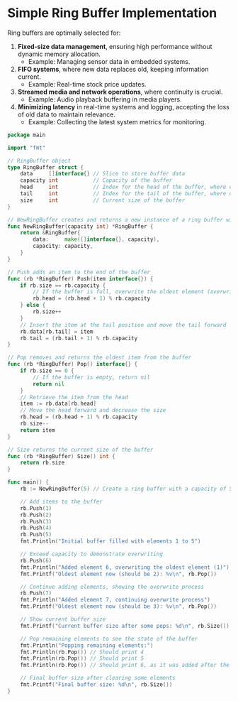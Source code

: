 # Simple Ring Buffer Implementation

Ring buffers are optimally selected for:

1. **Fixed-size data management**, ensuring high performance without dynamic memory allocation.
   - Example: Managing sensor data in embedded systems.
2. **FIFO systems**, where new data replaces old, keeping information current.
   - Example: Real-time stock price updates.
3. **Streamed media and network operations**, where continuity is crucial.
   - Example: Audio playback buffering in media players.
4. **Minimizing latency** in real-time systems and logging, accepting the loss of old data to maintain relevance.
   - Example: Collecting the latest system metrics for monitoring.

```go
package main

import "fmt"

// RingBuffer object
type RingBuffer struct {
    data     []interface{} // Slice to store buffer data
    capacity int           // Capacity of the buffer
    head     int           // Index for the head of the buffer, where data is read
    tail     int           // Index for the tail of the buffer, where data is written
    size     int           // Current size of the buffer
}

// NewRingBuffer creates and returns a new instance of a ring buffer with a given size
func NewRingBuffer(capacity int) *RingBuffer {
    return &RingBuffer{
        data:     make([]interface{}, capacity),
        capacity: capacity,
    }
}

// Push adds an item to the end of the buffer
func (rb *RingBuffer) Push(item interface{}) {
    if rb.size == rb.capacity {
        // If the buffer is full, overwrite the oldest element (overwrite head)
        rb.head = (rb.head + 1) % rb.capacity
    } else {
        rb.size++
    }
    // Insert the item at the tail position and move the tail forward
    rb.data[rb.tail] = item
    rb.tail = (rb.tail + 1) % rb.capacity
}

// Pop removes and returns the oldest item from the buffer
func (rb *RingBuffer) Pop() interface{} {
    if rb.size == 0 {
        // If the buffer is empty, return nil
        return nil
    }
    // Retrieve the item from the head
    item := rb.data[rb.head]
    // Move the head forward and decrease the size
    rb.head = (rb.head + 1) % rb.capacity
    rb.size--
    return item
}

// Size returns the current size of the buffer
func (rb *RingBuffer) Size() int {
    return rb.size
}

func main() {
    rb := NewRingBuffer(5) // Create a ring buffer with a capacity of 5 items

    // Add items to the buffer
    rb.Push(1)
    rb.Push(2)
    rb.Push(3)
    rb.Push(4)
    rb.Push(5)
    fmt.Println("Initial buffer filled with elements 1 to 5")

    // Exceed capacity to demonstrate overwriting
    rb.Push(6)
    fmt.Println("Added element 6, overwriting the oldest element (1)")
    fmt.Printf("Oldest element now (should be 2): %v\n", rb.Pop())

    // Continue adding elements, showing the overwrite process
    rb.Push(7)
    fmt.Println("Added element 7, continuing overwrite process")
    fmt.Printf("Oldest element now (should be 3): %v\n", rb.Pop())

    // Show current buffer size
    fmt.Printf("Current buffer size after some pops: %d\n", rb.Size())

    // Pop remaining elements to see the state of the buffer
    fmt.Println("Popping remaining elements:")
    fmt.Println(rb.Pop()) // Should print 4
    fmt.Println(rb.Pop()) // Should print 5
    fmt.Println(rb.Pop()) // Should print 6, as it was added after the buffer was filled initially

    // Final buffer size after clearing some elements
    fmt.Printf("Final buffer size: %d\n", rb.Size())
}
